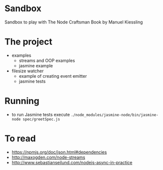 # Sandbox

Sandbox to play with The Node Craftsman Book by Manuel Kiessling

# The project
* examples
  * streams and OOP examples
  * jasmine example
* filesize watcher
  * example of creating event emitter
  * jasmine tests

# Running
* to run Jasmine tests execute `./node_modules/jasmine-node/bin/jasmine-node spec/greetSpec.js`


# To read
* https://npmjs.org/doc/json.html#dependencies
* http://maxogden.com/node-streams
* http://www.sebastianseilund.com/nodejs-async-in-practice